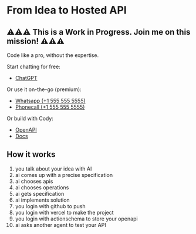 # From Idea to Hosted API

## ⚠️⚠️⚠️ This is a Work in Progress. Join me on this mission! ⚠️⚠️⚠️

Code like a pro, without the expertise.

Start chatting for free:

- [ChatGPT](https://chatgpt.com/g/g-Gjix3kFre-vercel-code-writer)

Or use it on-the-go (premium):

- [Whatsapp (+1 555 555 5555)](https://wa.me/1XXXXXXXXXX?text=I%20wanna%20build%20...)
- [Phonecall (+1 555 555 5555)](tel:555-555-5555)

Or build with Cody:

- [OpenAPI](https://cody.codefromanywhere.com/openapi.json)
- [Docs](https://cody.codefromanywhere.com)

## How it works

1. you talk about your idea with AI
2. ai comes up with a precise specification
3. ai chooses apis
4. ai chooses operations
5. ai gets specification
6. ai implements solution
7. you login with github to push
8. you login with vercel to make the project
9. you login with actionschema to store your openapi
10. ai asks another agent to test your API
